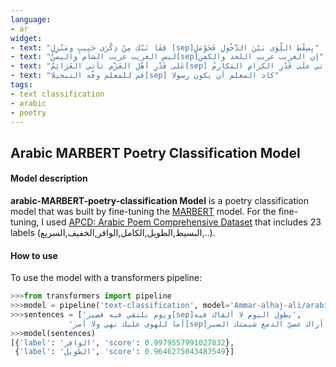 ```yaml
---
language:
- ar
widget:
- text: "قِفَا نَبْكِ مِنْ ذِكْرَى حَبِيبٍ ومَنْزِلِ [sep]بِسِقْطِ اللِّوَى بَيْنَ الدَّخُولِ فَحَوْمَلِ"
- text: "ليس الغريب غريب الشام واليمنُ[sep]إن الغريب غريب اللحد والكفن"
- text: "عَلى قَدْرِ أهْلِ العَزْم تأتي العَزائِمُ[sep] وَتأتي علَى قَدْرِ الكِرامِ المَكارمُ"
- text: "قم للمعلم وفّه التبجيلا[sep] كاد المعلم أن يكون رسولا"
tags:
- text classification
- arabic
- poetry
---
```

## Arabic MARBERT Poetry Classification Model
#### Model description
**arabic-MARBERT-poetry-classification Model** is a poetry classification model that was built by fine-tuning the [MARBERT](https://huggingface.co/UBC-NLP/MARBERT) model. For the fine-tuning, I used [APCD: Arabic Poem Comprehensive Dataset](https://hci-lab.github.io/ArabicPoetry-1-Private/) that includes 23 labels (البسيط,الطويل,الكامل,الوافر,الخفيف,السريع,..).

#### How to use
To use the model with a transformers pipeline:
```python
>>>from transformers import pipeline
>>>model = pipeline('text-classification', model='Ammar-alhaj-ali/arabic-MARBERT-poetry-classification')
>>>sentences = ['ويوم نلتقي فيه قصير[sep]يطول اليوم لا ألقاك فيه',
             'أما للهوى عليك نهي ولا أمر[sep]أراك عصيّ الدمع شيمتك الصبر']
>>>model(sentences)
[{'label': 'الوافر', 'score': 0.9979557991027832},
 {'label': 'الطويل', 'score': 0.9646275043487549}]
```